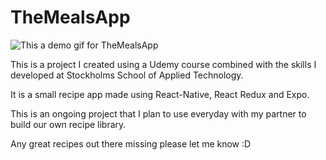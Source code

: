 # TheMealsApp

![This a demo gif for TheMealsApp](https://github.com/royce-git/TheMealsApp/blob/master/demo/TheMealsApp.gif)

This is a project I created using a Udemy course combined with the skills I developed at Stockholms School of Applied Technology. 

It is a small recipe app made using React-Native, React Redux and Expo.

This is an ongoing project that I plan to use everyday with my partner to build our own recipe library.

Any great recipes out there missing please let me know :D
